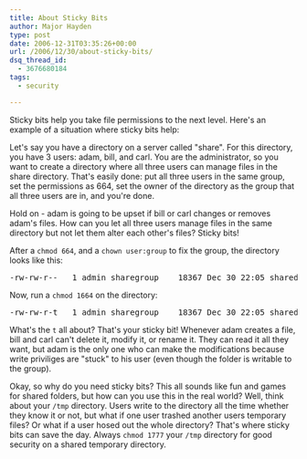 ```yaml
---
title: About Sticky Bits
author: Major Hayden
type: post
date: 2006-12-31T03:35:26+00:00
url: /2006/12/30/about-sticky-bits/
dsq_thread_id:
  - 3676680184
tags:
  - security

---
```

Sticky bits help you take file permissions to the next level. Here's an example of a situation where sticky bits help:

Let's say you have a directory on a server called "share". For this directory, you have 3 users: adam, bill, and carl. You are the administrator, so you want to create a directory where all three users can manage files in the share directory. That's easily done: put all three users in the same group, set the permissions as 664, set the owner of the directory as the group that all three users are in, and you're done.

Hold on - adam is going to be upset if bill or carl changes or removes adam's files. How can you let all three users manage files in the same directory but not let them alter each other's files? Sticky bits!

After a `chmod 664`, and a `chown user:group` to fix the group, the directory looks like this:

<pre>-rw-rw-r--   1 admin sharegroup    18367 Dec 30 22:05 shared</pre>

Now, run a `chmod 1664` on the directory:

<pre>-rw-rw-r-t   1 admin sharegroup    18367 Dec 30 22:05 shared</pre>

What's the `t` all about? That's your sticky bit! Whenever adam creates a file, bill and carl can't delete it, modify it, or rename it. They can read it all they want, but adam is the only one who can make the modifications because write priviliges are "stuck" to his user (even though the folder is writable to the group).

Okay, so why do you need sticky bits? This all sounds like fun and games for shared folders, but how can you use this in the real world? Well, think about your `/tmp` directory. Users write to the directory all the time whether they know it or not, but what if one user trashed another users temporary files? Or what if a user hosed out the whole directory? That's where sticky bits can save the day. Always `chmod 1777` your `/tmp` directory for good security on a shared temporary directory.

